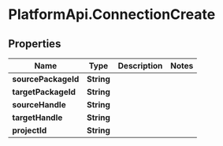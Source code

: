 # PlatformApi.ConnectionCreate

## Properties

Name | Type | Description | Notes
------------ | ------------- | ------------- | -------------
**sourcePackageId** | **String** |  |
**targetPackageId** | **String** |  |
**sourceHandle** | **String** |  |
**targetHandle** | **String** |  |
**projectId** | **String** |  |
